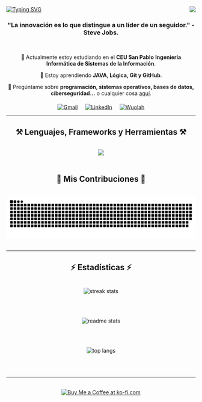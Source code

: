 <!-- Badge de visitante para mostrar cuántas visitas ha recibido el perfil -->
<img align="right" src="https://visitor-badge.laobi.icu/badge?page_id=Mgonzalo11.Mgonzalo11" />

<!-- Título principal con un efecto de escritura -->
<a href="https://git.io/typing-svg" alingn="center">
<img src="https://readme-typing-svg.demolab.com?font=Fira+Code&weight=800&size=30&pause=2000&color=00A0E5&width=435&lines=I'm+Miguel+Gonzalo+V%C3%A1zquez+;I'm+a+Computer+Engineering+Student" alt="Typing SVG" />
</a>

<!-- Subtítulo frase célebre -->
<h3 align="center">"La innovación es lo que distingue a un líder de un seguidor." - Steve Jobs. </h3>

<!-- Espaciador -->
<br/>

<!-- Sección central que describe tu formación y áreas de interés -->
<div align="center">
  <p>
    🔭 Actualmente estoy estudiando en el <strong>CEU San Pablo</strong> <strong>Ingeniería Informática de Sistemas de la Información</strong>.
  </p>
  <p>
    🌱 Estoy aprendiendo <strong>JAVA, Lógica, Git y GitHub</strong>.
  </p>  
  <p>
    💬 Pregúntame sobre <strong>programación, sistemas operativos, bases de datos, ciberseguridad...</strong> o cualquier cosa <a href="https://github.com/Mgonzalo11/Programacion-I/issues">aquí</a>.
  </p>
</div>


<!-- Sección de enlaces a redes sociales y contacto -->
<div align="center" style="margin-top: 20px; display: flex; justify-content: center; gap: 20px;">
  <a href="mailto:miguelgonzalovazquez04@gmail.com">
    <img src="https://img.shields.io/badge/Gmail-D14836?style=for-the-badge&logo=gmail&logoColor=white" alt="Gmail" />
  </a>
  
  <a href="https://www.linkedin.com/in/miguel-gonzalo-vazquez/" target="_blank">
    <img src="https://img.shields.io/badge/LinkedIn-0077B5?style=for-the-badge&logo=linkedin&logoColor=white" alt="LinkedIn" />
  </a>
  
  <a href="https://wuolah.com/miguelgonzalovazquez" target="_blank">
    <img src="https://img.shields.io/badge/Wuolah-FF5722?style=for-the-badge&logo=todoist&logoColor=white" alt="Wuolah" />
  </a>
</div>


<!-- Línea horizontal para separar secciones -->
<hr/>

<!-- Título de sección sobre lenguajes y herramientas -->
<h2 align="center">⚒️ Lenguajes, Frameworks y Herramientas ⚒️</h2>
<br/>

<!-- Iconos que representan los lenguajes y herramientas que usas -->
<div align="center">
    <img src="https://skillicons.dev/icons?i=html,css,javascript,java,python,mysql,git,github,idea,vscode,notion" />
</div>


<br/>
<div align="center">
  <h2>🐍 Mis Contribuciones 🐍</h2>
  <br>
  <!-- Gráfico de contribuciones del año en cuadraditos -->
  <picture>
  <source media="(prefers-color-scheme: dark)" srcset="https://raw.githubusercontent.com/platane/platane/output/github-contribution-grid-snake-dark.svg">
  <source media="(prefers-color-scheme: light)" srcset="https://raw.githubusercontent.com/platane/platane/output/github-contribution-grid-snake.svg">
  <img alt="github contribution grid snake animation" src="https://raw.githubusercontent.com/platane/platane/output/github-contribution-grid-snake.svg">
</picture>
  <br/><br/>
</div>
<!-- Línea horizontal para separar secciones -->
<hr/>

<!-- Título de sección para estadísticas de GitHub -->
<h2 align="center">⚡ Estadísticas ⚡</h2>
<br>

<!-- Contenedor para mostrar diferentes estadísticas de GitHub -->
<div align="center">
  <!-- Estadísticas de la racha de contribuciones -->
  <img width="390" src="https://github-readme-streak-stats.vercel.app/?user=Mgonzalo11&count_private=true&theme=react&border_radius=10" alt="streak stats" />
  
  <br/><br/> <!-- Espaciado entre las imágenes -->
  
  <!-- Estadísticas generales del perfil de GitHub -->
  <img width="390" src="https://github-readme-stats.vercel.app/api?username=Mgonzalo11&count_private=true&show_icons=true&theme=react&rank_icon=github&border_radius=10" alt="readme stats" />
  
  <br/><br/> <!-- Espaciado entre las imágenes -->
  
  <!-- Gráfico que muestra los lenguajes más utilizados en GitHub -->
  <img width="325" src="https://github-readme-stats.vercel.app/api/top-langs/?username=Mgonzalo11&hide=HTML&langs_count=8&layout=compact&theme=react&border_radius=10&size_weight=0.5&count_weight=0.5&exclude_repo=github-readme-stats" alt="top langs" />
</div>

<br/><br/>


<!-- Línea horizontal para separar secciones -->
<hr/>

<br/>

<!-- Sección de apoyo para donaciones -->
<div align="center">
<a href='https://ko-fi.com/V7V4RAK9C' target='_blank'><img height='64' style='border:0px;height:64px;' src='https://storage.ko-fi.com/cdn/kofi1.png?v=3' border='0' alt='Buy Me a Coffee at ko-fi.com' /></a>
</div>
<br/>
